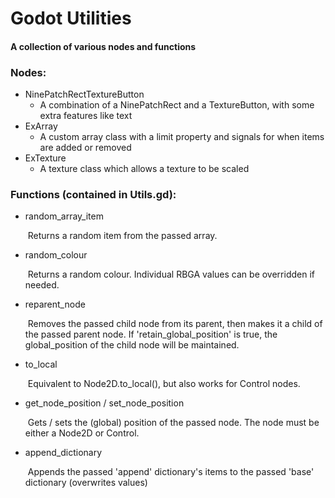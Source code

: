 # **Godot Utilities**

#### A collection of various nodes and functions



### Nodes:

- NinePatchRectTextureButton
  - A combination of a NinePatchRect and a TextureButton, with some extra features like text
- ExArray
  - A custom array class with a limit property and signals for when items are added or removed
- ExTexture
  - A texture class which allows a texture to be scaled



### Functions (contained in Utils.gd):

- random_array_item

  ​	Returns a random item from the passed array.

- random_colour

  ​	Returns a random colour. Individual RBGA values can be overridden if needed.

- reparent_node

  ​	Removes the passed child node from its parent, then makes it a child of the passed parent node. If 'retain_global_position' is true, the global_position of the child node will be maintained.

- to_local

  ​	Equivalent to Node2D.to_local(), but also works for Control nodes.

- get_node_position / set_node_position

  ​	Gets / sets the (global) position of the passed node. The node must be either a Node2D or Control.

- append_dictionary

  ​	Appends the passed 'append' dictionary's items to the passed 'base' dictionary (overwrites values)
